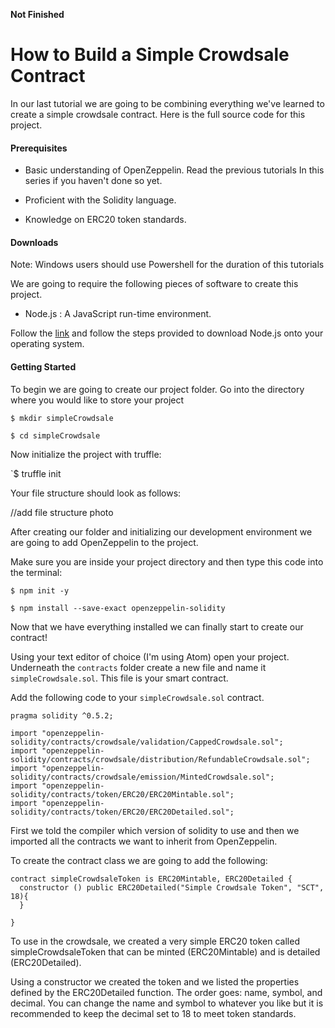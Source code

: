 ****Not Finished****


# How to Build a Simple Crowdsale Contract

In our last tutorial we are going to be combining everything we've learned to create a simple crowdsale contract. Here is the full source code for this project.

#### Prerequisites

-   Basic understanding of OpenZeppelin. Read the previous tutorials In this series if you haven't done so yet.

-   Proficient with the Solidity language.

-   Knowledge on ERC20 token standards.

#### Downloads

Note: Windows users should use Powershell for the duration of this tutorials

We are going to require the following pieces of software to create this project.

-   Node.js : A JavaScript run-time environment.

Follow the [link](https://nodejs.org/en/download/) and follow the steps provided to download Node.js onto your operating system.

#### Getting Started

To begin we are going to create our project folder. Go into the directory where you would like to store your project

`$ mkdir simpleCrowdsale`

`$ cd simpleCrowdsale`

Now initialize the project with truffle:

`$ truffle init


Your file structure should look as follows:

//add file structure photo

After creating our folder and initializing our development environment we are going to add OpenZeppelin to the project.

Make sure you are inside your project directory and then type this code into the terminal:

`$ npm init -y`

`$ npm install --save-exact openzeppelin-solidity`

Now that we have everything installed we can finally start to create our contract!

Using your text editor of choice (I'm using Atom) open your project. Underneath the `contracts` folder create a new file and name it `simpleCrowdsale.sol`. This file is your smart contract.

Add the following code to your `simpleCrowdsale.sol` contract.

```solidity
pragma solidity ^0.5.2;

import "openzeppelin-solidity/contracts/crowdsale/validation/CappedCrowdsale.sol";
import "openzeppelin-solidity/contracts/crowdsale/distribution/RefundableCrowdsale.sol";
import "openzeppelin-solidity/contracts/crowdsale/emission/MintedCrowdsale.sol";
import "openzeppelin-solidity/contracts/token/ERC20/ERC20Mintable.sol";
import "openzeppelin-solidity/contracts/token/ERC20/ERC20Detailed.sol";
```

First we told the compiler which version of solidity to use and then we imported all the contracts we want to inherit from OpenZeppelin.

To create the contract class we are going to add the following:

```solidity
contract simpleCrowdsaleToken is ERC20Mintable, ERC20Detailed {
  constructor () public ERC20Detailed("Simple Crowdsale Token", "SCT", 18){
  }

}
```

To use in the crowdsale, we created a very simple ERC20 token called simpleCrowdsaleToken that can be minted (ERC20Mintable) and is detailed (ERC20Detailed).

Using a constructor we created the token and we listed the properties defined by the ERC20Detailed function. The order goes: name, symbol, and decimal. You can change the name and symbol to whatever you like but it is recommended to keep the decimal set to 18 to meet token standards.
